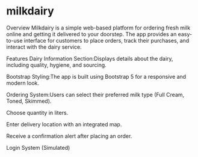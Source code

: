# milkdairy

Overview
Milkdairy is a simple web-based platform for ordering fresh milk online and getting it delivered to your doorstep. The app provides an easy-to-use interface for customers to place orders, track their purchases, and interact with the dairy service.

Features
Dairy Information Section:Displays details about the dairy, including quality, hygiene, and sourcing.

Bootstrap Styling:The app is built using Bootstrap 5 for a responsive and modern look.

Ordering System:Users can select their preferred milk type (Full Cream, Toned, Skimmed).

Choose quantity in liters.

Enter delivery location with an integrated map.

Receive a confirmation alert after placing an order.

Login System (Simulated)



